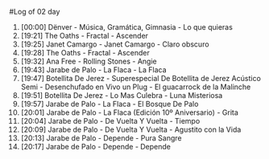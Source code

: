 #Log of 02 day

1. [00:00] Dënver - Música, Gramática, Gimnasia - Lo que quieras
1. [19:21] The Oaths - Fractal - Ascender
1. [19:25] Janet Camargo - Janet Camargo - Claro obscuro
1. [19:28] The Oaths - Fractal - Ascender
1. [19:32] Ana Free - Rolling Stones - Angie
1. [19:43] Jarabe de Palo - La Flaca - La Flaca
1. [19:47] Botellita De Jerez - Superespecial De Botellita de Jerez Acústico Semi - Desenchufado en Vivo un Plug - El guacarrock de la Malinche
1. [19:51] Botellita De Jerez - Lo Mas Culebra - Luna Misteriosa
1. [19:57] Jarabe de Palo - La Flaca - El Bosque De Palo
1. [20:01] Jarabe de Palo - La Flaca (Edición 10º Aniversario) - Grita
1. [20:04] Jarabe de Palo - De Vuelta Y Vuelta - Tiempo
1. [20:09] Jarabe de Palo - De Vuelta Y Vuelta - Agustito con la Vida
1. [20:13] Jarabe de Palo - Depende - Pura Sangre
1. [20:17] Jarabe de Palo - Depende - Depende
